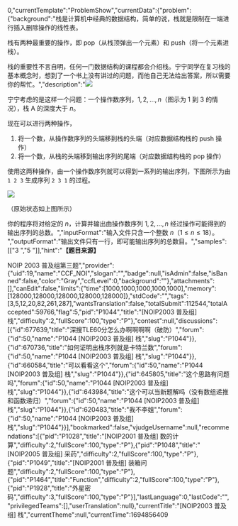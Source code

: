 0,"currentTemplate":"ProblemShow","currentData":{"problem":{"background":"栈是计算机中经典的数据结构，简单的说，栈就是限制在一端进行插入删除操作的线性表。

栈有两种最重要的操作，即 pop（从栈顶弹出一个元素）和 push（将一个元素进栈）。

栈的重要性不言自明，任何一门数据结构的课程都会介绍栈。宁宁同学在复习栈的基本概念时，想到了一个书上没有讲过的问题，而他自己无法给出答案，所以需要你的帮忙。","description":"![](https:\/\/cdn.luogu.com.cn\/upload\/image_hosting\/iwqdpb7b.png)

宁宁考虑的是这样一个问题：一个操作数序列，$1,2,\ldots ,n$（图示为 1 到 3 的情况），栈 A 的深度大于 $n$。

现在可以进行两种操作，

1. 将一个数，从操作数序列的头端移到栈的头端（对应数据结构栈的 push 操作）
2. 将一个数，从栈的头端移到输出序列的尾端（对应数据结构栈的 pop 操作）

使用这两种操作，由一个操作数序列就可以得到一系列的输出序列，下图所示为由 `1 2 3` 生成序列 `2 3 1` 的过程。

![](https:\/\/cdn.luogu.com.cn\/upload\/image_hosting\/mj7hxtsu.png)

（原始状态如上图所示）

你的程序将对给定的 $n$，计算并输出由操作数序列 $1,2,\ldots,n$ 经过操作可能得到的输出序列的总数。","inputFormat":"输入文件只含一个整数 $n$（$1 \leq n \leq 18$）。
","outputFormat":"输出文件只有一行，即可能输出序列的总数目。","samples":[["3
","5
"]],"hint":"**【题目来源】**

NOIP 2003 普及组第三题","provider":{"uid":19,"name":"CCF_NOI","slogan":"","badge":null,"isAdmin":false,"isBanned":false,"color":"Gray","ccfLevel":0,"background":""},"attachments":[],"canEdit":false,"limits":{"time":[1000,1000,1000,1000,1000],"memory":[128000,128000,128000,128000,128000]},"stdCode":"","tags":[3,5,12,20,82,261,287],"wantsTranslation":false,"totalSubmit":112544,"totalAccepted":59766,"flag":5,"pid":"P1044","title":"[NOIP2003 普及组] 栈","difficulty":2,"fullScore":100,"type":"P"},"contest":null,"discussions":[{"id":677639,"title":"深搜TLE60分怎么办啊啊啊啊（破防）","forum":{"id":50,"name":"P1044 [NOIP2003 普及组] 栈","slug":"P1044"}},{"id":670736,"title":"如何证明出栈序列就是卡特兰数","forum":{"id":50,"name":"P1044 [NOIP2003 普及组] 栈","slug":"P1044"}},{"id":660584,"title":"可以看看这个","forum":{"id":50,"name":"P1044 [NOIP2003 普及组] 栈","slug":"P1044"}},{"id":645805,"title":"这个思路有问题吗","forum":{"id":50,"name":"P1044 [NOIP2003 普及组] 栈","slug":"P1044"}},{"id":643984,"title":"这个可以当新题解吗（没有数组递推和函数递归）","forum":{"id":50,"name":"P1044 [NOIP2003 普及组] 栈","slug":"P1044"}},{"id":620483,"title":"我不李姐","forum":{"id":50,"name":"P1044 [NOIP2003 普及组] 栈","slug":"P1044"}}],"bookmarked":false,"vjudgeUsername":null,"recommendations":[{"pid":"P1028","title":"[NOIP2001 普及组] 数的计算","difficulty":2,"fullScore":100,"type":"P"},{"pid":"P1048","title":"[NOIP2005 普及组] 采药","difficulty":2,"fullScore":100,"type":"P"},{"pid":"P1049","title":"[NOIP2001 普及组] 装箱问题","difficulty":2,"fullScore":100,"type":"P"},{"pid":"P1464","title":"Function","difficulty":2,"fullScore":100,"type":"P"},{"pid":"P1928","title":"外星密码","difficulty":3,"fullScore":100,"type":"P"}],"lastLanguage":0,"lastCode":"","privilegedTeams":[],"userTranslation":null},"currentTitle":"[NOIP2003 普及组] 栈","currentTheme":null,"currentTime":1694856409